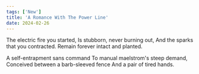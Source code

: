 ```yaml
---
tags: ['New']
title: 'A Romance With The Power Line'
date: 2024-02-26
---
```


The electric fire you started,
Is stubborn, never burning out,
And the sparks that you contracted.
Remain forever intact and planted.

A self-entrapment sans command
To manual maelstrom's steep demand,
Conceived between a barb-sleeved fence
And a pair of tired hands.
